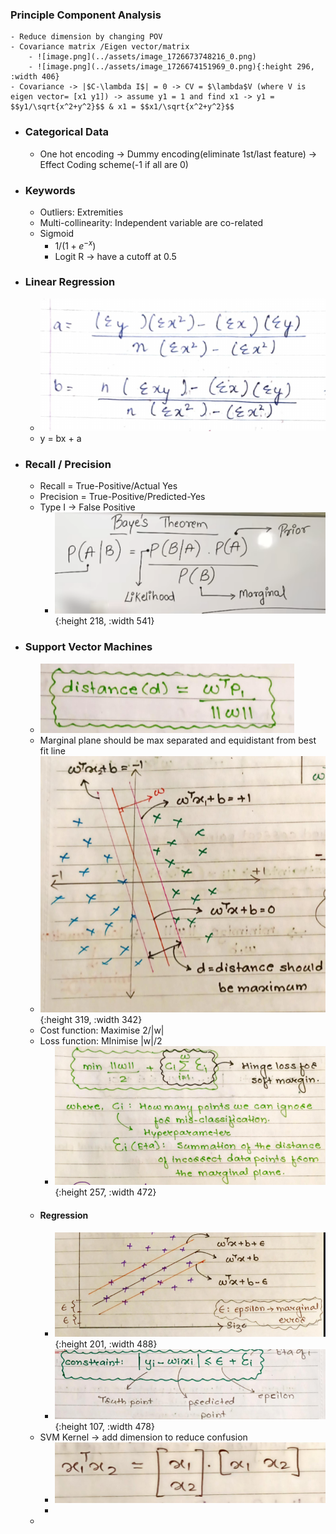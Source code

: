### Principle Component Analysis
	- Reduce dimension by changing POV
	- Covariance matrix /Eigen vector/matrix
		- ![image.png](../assets/image_1726673748216_0.png)
		- ![image.png](../assets/image_1726674151969_0.png){:height 296, :width 406}
	- Covariance -> |$C-\lambda I$| = 0 -> CV = $\lambda$V (where V is eigen vector= [x1 y1]) -> assume y1 = 1 and find x1 -> y1 = $$y1/\sqrt{x^2+y^2}$$ & x1 = $$x1/\sqrt{x^2+y^2}$$
- ### Categorical Data
	- One hot encoding -> Dummy encoding(eliminate 1st/last feature) -> Effect Coding scheme(-1 if all are 0)
- ### Keywords
	- Outliers: Extremities
	- Multi-collinearity: Independent variable are co-related
	- Sigmoid
		- $1/(1+e^{-x})$
		- Logit R -> have a cutoff at 0.5
- ### Linear Regression
	- ![image.png](../assets/image_1726701262861_0.png)
	- y = bx + a
- ### Recall / Precision
	- Recall = True-Positive/Actual Yes
	- Precision = True-Positive/Predicted-Yes
	- Type I -> False Positive
		- ![image.png](../assets/image_1726680767344_0.png){:height 218, :width 541}
- ### Support Vector Machines
	- ![image.png](../assets/image_1726703190452_0.png)
	- Marginal plane should be max separated and equidistant from best fit line
	- ![image.png](../assets/image_1726703413595_0.png){:height 319, :width 342}
	- Cost function: Maximise 2/|w|
	- Loss function: MInimise |w|/2
		- ![image.png](../assets/image_1726704185828_0.png){:height 257, :width 472}
	- #### Regression
		- ![image.png](../assets/image_1726704259886_0.png){:height 201, :width 488}
		- ![image.png](../assets/image_1726704537556_0.png){:height 107, :width 478}
	- SVM Kernel -> add dimension to reduce confusion
		- ![image.png](../assets/image_1726704736143_0.png)
		-
	-